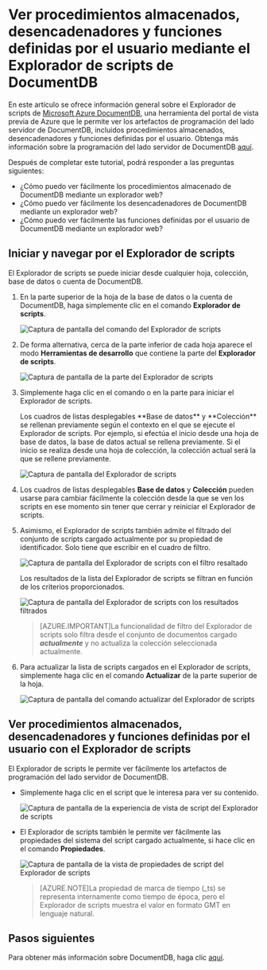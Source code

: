 <properties
	pageTitle="Ver procedimientos almacenados, desencadenadores y funciones definidas por el usuario mediante el Explorador de scripts de DocumentDB | Microsoft Azure"
	description="Obtenga información sobre el Explorador de scripts de Microsoft Azure DocumentDB, una herramienta del portal de vista previa de Azure para ver los artefactos de programación del lado servidor de DocumentDB, incluidos procedimientos almacenados, desencadenadores y funciones definidas por el usuario."
	services="documentdb"
	authors="stephbaron"
	manager="johnmac"
	editor="monicar"
	documentationCenter=""/>

<tags
	ms.service="documentdb"
	ms.workload="data-services"
	ms.tgt_pltfrm="na"
	ms.devlang="na"
	ms.topic="get-started-article" 
	ms.date="06/10/2015"
	ms.author="stbaro"/>

# Ver procedimientos almacenados, desencadenadores y funciones definidas por el usuario mediante el Explorador de scripts de DocumentDB

En este artículo se ofrece información general sobre el Explorador de scripts de [Microsoft Azure DocumentDB](http://azure.microsoft.com/services/documentdb/), una herramienta del portal de vista previa de Azure que le permite ver los artefactos de programación del lado servidor de DocumentDB, incluidos procedimientos almacenados, desencadenadores y funciones definidas por el usuario. Obtenga más información sobre la programación del lado servidor de DocumentDB [aquí](documentdb-programming.md).

Después de completar este tutorial, podrá responder a las preguntas siguientes:

-	¿Cómo puedo ver fácilmente los procedimientos almacenado de DocumentDB mediante un explorador web?
-	¿Cómo puedo ver fácilmente los desencadenadores de DocumentDB mediante un explorador web?
-	¿Cómo puedo ver fácilmente las funciones definidas por el usuario de DocumentDB mediante un explorador web?

## Iniciar y navegar por el Explorador de scripts

El Explorador de scripts se puede iniciar desde cualquier hoja, colección, base de datos o cuenta de DocumentDB.

1. En la parte superior de la hoja de la base de datos o la cuenta de DocumentDB, haga simplemente clic en el comando **Explorador de scripts**.

	![Captura de pantalla del comando del Explorador de scripts](./media/documentdb-view-scripts/scriptexplorercommand.png)
 
2. De forma alternativa, cerca de la parte inferior de cada hoja aparece el modo **Herramientas de desarrollo** que contiene la parte del **Explorador de scripts**.

	![Captura de pantalla de la parte del Explorador de scripts](./media/documentdb-view-scripts/scriptexplorerpart.png)

2. Simplemente haga clic en el comando o en la parte para iniciar el Explorador de scripts.

	<p>Los cuadros de listas desplegables **Base de datos** y **Colección** se rellenan previamente según el contexto en el que se ejecute el Explorador de scripts. Por ejemplo, si efectúa el inicio desde una hoja de base de datos, la base de datos actual se rellena previamente. Si el inicio se realiza desde una hoja de colección, la colección actual será la que se rellene previamente.

	![Captura de pantalla del Explorador de scripts](./media/documentdb-view-scripts/scriptexplorerinitial.png)


3. Los cuadros de listas desplegables **Base de datos** y **Colección** pueden usarse para cambiar fácilmente la colección desde la que se ven los scripts en ese momento sin tener que cerrar y reiniciar el Explorador de scripts.

4. Asimismo, el Explorador de scripts también admite el filtrado del conjunto de scripts cargado actualmente por su propiedad de identificador. Solo tiene que escribir en el cuadro de filtro.

	![Captura de pantalla del Explorador de scripts con el filtro resaltado](./media/documentdb-view-scripts/scriptexplorerfilter.png)

	Los resultados de la lista del Explorador de scripts se filtran en función de los criterios proporcionados.

	![Captura de pantalla del Explorador de scripts con los resultados filtrados](./media/documentdb-view-scripts/scriptexplorerfilterresults.png)


	> [AZURE.IMPORTANT]La funcionalidad de filtro del Explorador de scripts solo filtra desde el conjunto de documentos cargado ***actualmente*** y no actualiza la colección seleccionada actualmente.

5. Para actualizar la lista de scripts cargados en el Explorador de scripts, simplemente haga clic en el comando **Actualizar** de la parte superior de la hoja.

	![Captura de pantalla del comando actualizar del Explorador de scripts](./media/documentdb-view-scripts/scriptexplorerrefresh.png)


## Ver procedimientos almacenados, desencadenadores y funciones definidas por el usuario con el Explorador de scripts

El Explorador de scripts le permite ver fácilmente los artefactos de programación del lado servidor de DocumentDB.

- Simplemente haga clic en el script que le interesa para ver su contenido.

	![Captura de pantalla de la experiencia de vista de script del Explorador de scripts](./media/documentdb-view-scripts/scriptexplorerviewscript.png)

- El Explorador de scripts también le permite ver fácilmente las propiedades del sistema del script cargado actualmente, si hace clic en el comando **Propiedades**.

	![Captura de pantalla de la vista de propiedades de script del Explorador de scripts](./media/documentdb-view-scripts/scriptproperties.png)

	> [AZURE.NOTE]La propiedad de marca de tiempo (_ts) se representa internamente como tiempo de época, pero el Explorador de scripts muestra el valor en formato GMT en lenguaje natural.

## Pasos siguientes

Para obtener más información sobre DocumentDB, haga clic [aquí](http://azure.com/docdb).
 

<!---HONumber=62-->